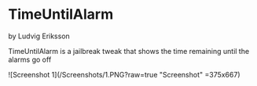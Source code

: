 # TimeUntilAlarm
by Ludvig Eriksson

TimeUntilAlarm is a jailbreak tweak that shows the time remaining until the alarms go off

![Screenshot 1](/Screenshots/1.PNG?raw=true "Screenshot" =375x667)
